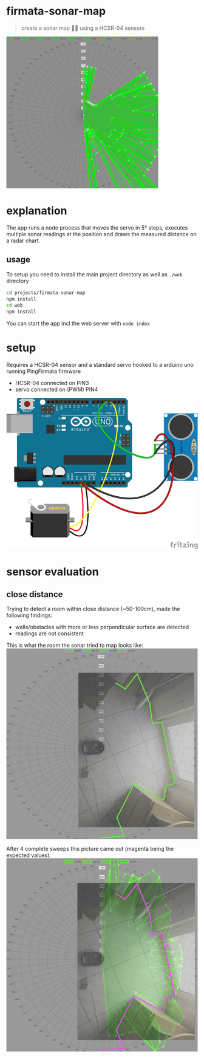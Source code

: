 firmata-sonar-map
===

> create a sonar map 📡🗾 using a HCSR-04 sensors

![teaser](./sonar_map.png)

# explanation

The app runs a node process that moves the servo in 5° steps, executes multiple sonar readings at the position and draws the measured distance on a radar chart.

## usage

To setup you need to install the main project directory as well as `./web` directory

```sh
cd projects/firmata-sonar-map
npm install
cd web
npm install
```

You can start the app incl the web server with `node index`

# setup

Requires a HCSR-04 sensor and a standard servo hooked to a arduino uno running PingFirmata firmware
* HCSR-04 connected on PIN3
* servo connected on (PWM) PIN4

![board](./sonar_bb.png)

# sensor evaluation

## close distance

Trying to detect a room within close distance (~50-100cm), made the following findings:
* walls/obstacles with more or less perpendicular surface are detected
* readings are not consistent

This is what the room the sonar tried to map looks like:
![room image](./room-expected.png)

After 4 complete sweeps this picture came out (magenta being the expected values):
![room measurement](./room-reading.png)
